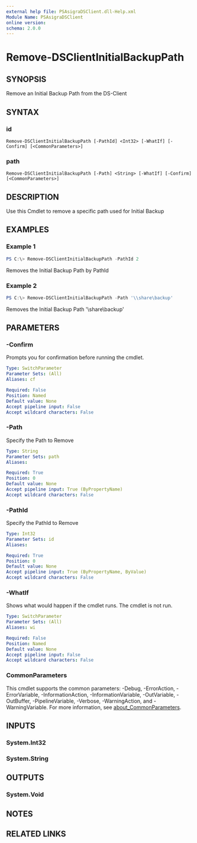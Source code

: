 ```yaml
---
external help file: PSAsigraDSClient.dll-Help.xml
Module Name: PSAsigraDSClient
online version:
schema: 2.0.0
---
```


# Remove-DSClientInitialBackupPath

## SYNOPSIS
Remove an Initial Backup Path from the DS-Client

## SYNTAX

### id
```
Remove-DSClientInitialBackupPath [-PathId] <Int32> [-WhatIf] [-Confirm] [<CommonParameters>]
```

### path
```
Remove-DSClientInitialBackupPath [-Path] <String> [-WhatIf] [-Confirm] [<CommonParameters>]
```

## DESCRIPTION
Use this Cmdlet to remove a specific path used for Initial Backup

## EXAMPLES

### Example 1
```powershell
PS C:\> Remove-DSClientInitialBackupPath -PathId 2
```

Removes the Initial Backup Path by PathId

### Example 2
```powershell
PS C:\> Remove-DSClientInitialBackupPath -Path '\\share\backup'
```

Removes the Initial Backup Path '\\share\backup'

## PARAMETERS

### -Confirm
Prompts you for confirmation before running the cmdlet.

```yaml
Type: SwitchParameter
Parameter Sets: (All)
Aliases: cf

Required: False
Position: Named
Default value: None
Accept pipeline input: False
Accept wildcard characters: False
```

### -Path
Specify the Path to Remove

```yaml
Type: String
Parameter Sets: path
Aliases:

Required: True
Position: 0
Default value: None
Accept pipeline input: True (ByPropertyName)
Accept wildcard characters: False
```

### -PathId
Specify the PathId to Remove

```yaml
Type: Int32
Parameter Sets: id
Aliases:

Required: True
Position: 0
Default value: None
Accept pipeline input: True (ByPropertyName, ByValue)
Accept wildcard characters: False
```

### -WhatIf
Shows what would happen if the cmdlet runs.
The cmdlet is not run.

```yaml
Type: SwitchParameter
Parameter Sets: (All)
Aliases: wi

Required: False
Position: Named
Default value: None
Accept pipeline input: False
Accept wildcard characters: False
```

### CommonParameters
This cmdlet supports the common parameters: -Debug, -ErrorAction, -ErrorVariable, -InformationAction, -InformationVariable, -OutVariable, -OutBuffer, -PipelineVariable, -Verbose, -WarningAction, and -WarningVariable. For more information, see [about_CommonParameters](http://go.microsoft.com/fwlink/?LinkID=113216).

## INPUTS

### System.Int32

### System.String

## OUTPUTS

### System.Void

## NOTES

## RELATED LINKS
